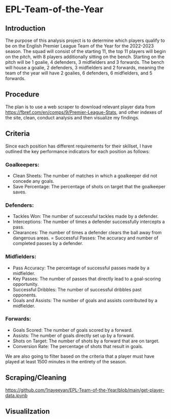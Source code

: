 # EPL-Team-of-the-Year

## Introduction

The purpose of this analysis project is to determine which players qualify to be on the English Premier League Team of the Year for the 2022-2023 season. The squad will consist of the starting 11, the top 11 players will begin on the pitch, with 8 players additionally sitting on the bench. Starting on the pitch will be 1 goalie, 4 defenders, 3 midfielders and 3 forwards. The bench will house a goalie, 2 defenders, 3 midfielders and 2 forwards, meaning the team of the year will have 2 goalies, 6 defenders, 6 midfielders, and 5 forwards.

## Procedure

The plan is to use a web scraper to download relevant player data from https://fbref.com/en/comps/9/Premier-League-Stats, and other indexes of the site, clean, conduct analysis and then visualize my findings.

## Criteria

Since each position has different requirements for their skillset, I have outlined the key performance indicators for each position as follows:

### Goalkeepers:

  - Clean Sheets: The number of matches in which a goalkeeper did not concede any goals.
  - Save Percentage: The percentage of shots on target that the goalkeeper saves.
  
### Defenders:

  - Tackles Won: The number of successful tackles made by a defender.
  - Interceptions: The number of times a defender successfully intercepts a pass.
  - Clearances: The number of times a defender clears the ball away from dangerous areas.
  = Successful Passes: The accuracy and number of completed passes by a defender.
  
### Midfielders:

  - Pass Accuracy: The percentage of successful passes made by a midfielder.
  - Key Passes: The number of passes that directly lead to a goal-scoring opportunity.
  - Successful Dribbles: The number of successful dribbles past opponents.
  - Goals and Assists: The number of goals and assists contributed by a midfielder.
  
### Forwards:

  - Goals Scored: The number of goals scored by a forward.
  - Assists: The number of goals directly set up by a forward.
  - Shots on Target: The number of shots by a forward that are on target.
  - Conversion Rate: The percentage of shots that result in goals.

We are also going to filter based on the criteria that a player must have played at least 1500 minutes in the entirety of the season.

## Scraping/Cleaning

https://github.com/1nayeeyan/EPL-Team-of-the-Year/blob/main/get-player-data.ipynb

## Visualilzation
